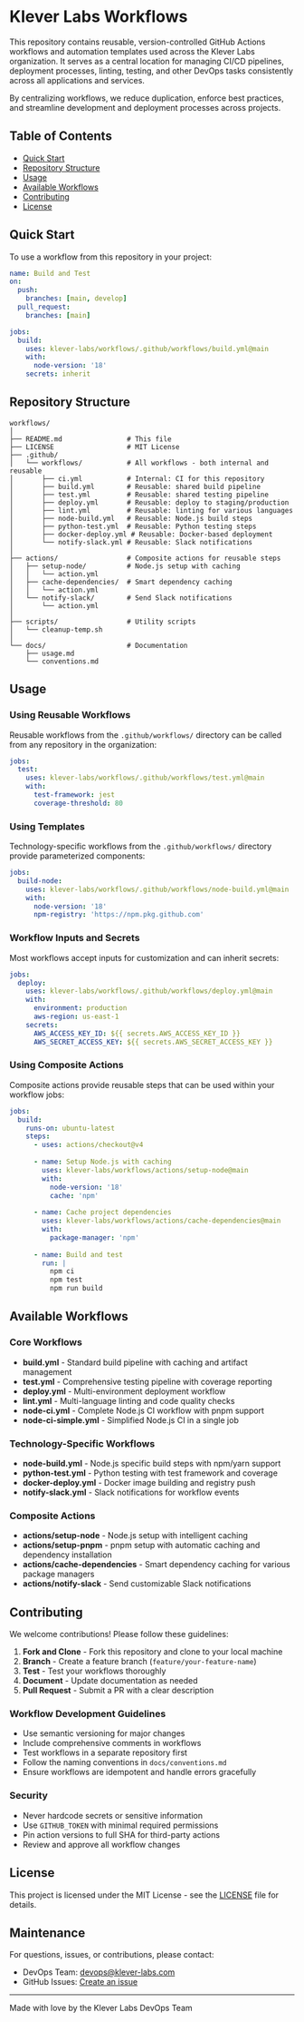 # Klever Labs Workflows

This repository contains reusable, version-controlled GitHub Actions workflows and automation templates used across the Klever Labs organization. It serves as a central location for managing CI/CD pipelines, deployment processes, linting, testing, and other DevOps tasks consistently across all applications and services.

By centralizing workflows, we reduce duplication, enforce best practices, and streamline development and deployment processes across projects.

## Table of Contents

- [Quick Start](#quick-start)
- [Repository Structure](#repository-structure)
- [Usage](#usage)
- [Available Workflows](#available-workflows)
- [Contributing](#contributing)
- [License](#license)

## Quick Start

To use a workflow from this repository in your project:

```yaml
name: Build and Test
on:
  push:
    branches: [main, develop]
  pull_request:
    branches: [main]

jobs:
  build:
    uses: klever-labs/workflows/.github/workflows/build.yml@main
    with:
      node-version: '18'
    secrets: inherit
```

## Repository Structure

```
workflows/
│
├── README.md                # This file
├── LICENSE                  # MIT License
├── .github/
│   └── workflows/           # All workflows - both internal and reusable
│       ├── ci.yml           # Internal: CI for this repository
│       ├── build.yml        # Reusable: shared build pipeline
│       ├── test.yml         # Reusable: shared testing pipeline
│       ├── deploy.yml       # Reusable: deploy to staging/production
│       ├── lint.yml         # Reusable: linting for various languages
│       ├── node-build.yml   # Reusable: Node.js build steps
│       ├── python-test.yml  # Reusable: Python testing steps
│       ├── docker-deploy.yml # Reusable: Docker-based deployment
│       └── notify-slack.yml # Reusable: Slack notifications
│
├── actions/                 # Composite actions for reusable steps
│   ├── setup-node/          # Node.js setup with caching
│   │   └── action.yml
│   ├── cache-dependencies/  # Smart dependency caching
│   │   └── action.yml
│   └── notify-slack/        # Send Slack notifications
│       └── action.yml
│
├── scripts/                 # Utility scripts
│   └── cleanup-temp.sh
│
└── docs/                    # Documentation
    ├── usage.md
    └── conventions.md
```

## Usage

### Using Reusable Workflows

Reusable workflows from the `.github/workflows/` directory can be called from any repository in the organization:

```yaml
jobs:
  test:
    uses: klever-labs/workflows/.github/workflows/test.yml@main
    with:
      test-framework: jest
      coverage-threshold: 80
```

### Using Templates

Technology-specific workflows from the `.github/workflows/` directory provide parameterized components:

```yaml
jobs:
  build-node:
    uses: klever-labs/workflows/.github/workflows/node-build.yml@main
    with:
      node-version: '18'
      npm-registry: 'https://npm.pkg.github.com'
```

### Workflow Inputs and Secrets

Most workflows accept inputs for customization and can inherit secrets:

```yaml
jobs:
  deploy:
    uses: klever-labs/workflows/.github/workflows/deploy.yml@main
    with:
      environment: production
      aws-region: us-east-1
    secrets:
      AWS_ACCESS_KEY_ID: ${{ secrets.AWS_ACCESS_KEY_ID }}
      AWS_SECRET_ACCESS_KEY: ${{ secrets.AWS_SECRET_ACCESS_KEY }}
```

### Using Composite Actions

Composite actions provide reusable steps that can be used within your workflow jobs:

```yaml
jobs:
  build:
    runs-on: ubuntu-latest
    steps:
      - uses: actions/checkout@v4
      
      - name: Setup Node.js with caching
        uses: klever-labs/workflows/actions/setup-node@main
        with:
          node-version: '18'
          cache: 'npm'
      
      - name: Cache project dependencies
        uses: klever-labs/workflows/actions/cache-dependencies@main
        with:
          package-manager: 'npm'
          
      - name: Build and test
        run: |
          npm ci
          npm test
          npm run build
```

## Available Workflows

### Core Workflows

- **build.yml** - Standard build pipeline with caching and artifact management
- **test.yml** - Comprehensive testing pipeline with coverage reporting
- **deploy.yml** - Multi-environment deployment workflow
- **lint.yml** - Multi-language linting and code quality checks
- **node-ci.yml** - Complete Node.js CI workflow with pnpm support
- **node-ci-simple.yml** - Simplified Node.js CI in a single job

### Technology-Specific Workflows

- **node-build.yml** - Node.js specific build steps with npm/yarn support
- **python-test.yml** - Python testing with test framework and coverage
- **docker-deploy.yml** - Docker image building and registry push
- **notify-slack.yml** - Slack notifications for workflow events

### Composite Actions

- **actions/setup-node** - Node.js setup with intelligent caching
- **actions/setup-pnpm** - pnpm setup with automatic caching and dependency installation
- **actions/cache-dependencies** - Smart dependency caching for various package managers
- **actions/notify-slack** - Send customizable Slack notifications

## Contributing

We welcome contributions! Please follow these guidelines:

1. **Fork and Clone** - Fork this repository and clone to your local machine
2. **Branch** - Create a feature branch (`feature/your-feature-name`)
3. **Test** - Test your workflows thoroughly
4. **Document** - Update documentation as needed
5. **Pull Request** - Submit a PR with a clear description

### Workflow Development Guidelines

- Use semantic versioning for major changes
- Include comprehensive comments in workflows
- Test workflows in a separate repository first
- Follow the naming conventions in `docs/conventions.md`
- Ensure workflows are idempotent and handle errors gracefully

### Security

- Never hardcode secrets or sensitive information
- Use `GITHUB_TOKEN` with minimal required permissions
- Pin action versions to full SHA for third-party actions
- Review and approve all workflow changes

## License

This project is licensed under the MIT License - see the [LICENSE](LICENSE) file for details.

## Maintenance

For questions, issues, or contributions, please contact:

- DevOps Team: devops@klever-labs.com
- GitHub Issues: [Create an issue](https://github.com/klever-labs/workflows/issues)

---
Made with love by the Klever Labs DevOps Team
